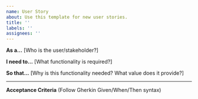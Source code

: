 ```yaml
---
name: User Story
about: Use this template for new user stories.
title: ''
labels: ''
assignees: ''
---
```


**As a...**
[Who is the user/stakeholder?]

**I need to...**
[What functionality is required?]

**So that...**
[Why is this functionality needed? What value does it provide?]

---

**Acceptance Criteria**
(Follow Gherkin Given/When/Then syntax)
